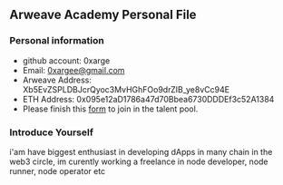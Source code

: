 ## Arweave Academy Personal File

### Personal information

- github account: 0xarge
- Email: 0xargee@gmail.com
- Arweave Address: Xb5EvZSPLDBJcrQyoc3MvHGhFOo9drZIB_ye8vCc94E
- ETH Address: 0x095e12aD1786a47d70Bbea6730DDDEf3c52A1384
- Please finish this [form](https://docs.google.com/forms/d/e/1FAIpQLSfWA5fIIcBgmRppm3jNz5vmf9Mai_QMVil-2pO4r7YKn_Zhtw/viewform?usp=sf_link) to join in the talent pool.

### Introduce Yourself
 i'am have biggest enthusiast in developing dApps in many chain in the web3 circle, im curently working a freelance in node developer, node runner, node operator etc
